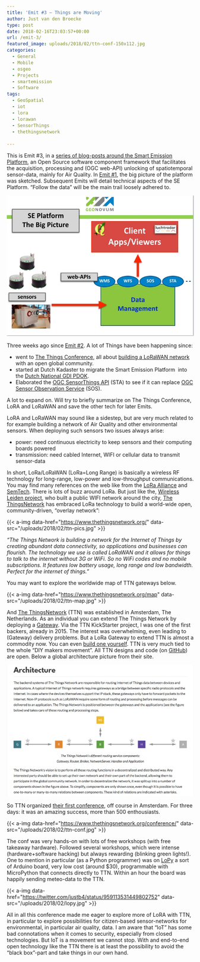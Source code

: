 ```yaml
---
title: 'Emit #3 – Things are Moving'
author: Just van den Broecke
type: post
date: 2018-02-16T23:03:57+00:00
url: /emit-3/
featured_image: uploads/2018/02/ttn-conf-150x112.jpg
categories:
  - General
  - Mobile
  - osgeo
  - Projects
  - smartemission
  - Software
tags:
  - GeoSpatial
  - iot
  - lora
  - lorawan
  - SensorThings
  - thethingsnetwork

---
```

This is Emit #3, in a [series of blog-posts around the Smart Emission Platform][6], an Open Source software component framework that facilitates the acquisition, processing and (OGC web-API) unlocking of spatiotemporal sensor-data, mainly for Air Quality. In [Emit #1][7], the big picture of the platform was sketched. Subsequent Emits will detail technical aspects of the SE Platform. &#8220;Follow the data&#8221; will be the main trail loosely adhered to.

![ ](/uploads/2018/01/arch-big-picture.jpg)

Three weeks ago since [Emit #2][1]. A lot of Things have been happening since:

  * went to [The Things Conference][4], all about [building a LoRaWAN network][2] with an open global community.
  * started at Dutch Kadaster to migrate the Smart Emission Platform  into the [Dutch National GDI PDOK][8].
  * Elaborated the [OGC SensorThings API][9] (STA) to see if it can replace [OGC Sensor Observation Service][10] (SOS).

A lot to expand on. Will try to briefly summarize on The Things Conference, LoRA and LoRaWAN and save the other tech for later Emits.

LoRA and LoRaWAN may sound like a sidestep, but are very much related to for example building a network of Air Quality and other environmental sensors. When deploying such sensors two issues always arise:

  * power: need continuous electricity to keep sensors and their computing boards powered
  * transmission: need cabled Internet, WIFI or cellular data to transmit sensor-data

In short, LoRa/LoRaWAN (LoRa=Long Range) is basically a wireless RF technology for long-<wbr />range, low-power and low-throughput communications. You may find many references on the web like from the [LoRa Alliance][11] and [SemTech][12]. There is lots of buzz around LoRa. But just like the, [Wireless Leiden project][13], who built a public WIFI network around the city, [The ThingsNetwork][2] has embraced LoRa technology to build a world-wide open, community-driven, &#8220;overlay network&#8221;:

{{< a-img data-href="https://www.thethingsnetwork.org/" data-src="/uploads/2018/02/ttn-pics.jpg" >}}

_&#8220;The Things Network is building a network for the Internet of Things by creating abundant data connectivity, so applications and businesses can flourish. The technology we use is called LoRaWAN and it allows for things to talk to the internet without 3G or WiFi. So no WiFi codes and no mobile subscriptions. It features low battery usage, long range and low bandwidth. Perfect for the internet of things.&#8221;_

You may want to explore the worldwide map of TTN gateways below.

{{< a-img data-href="https://www.thethingsnetwork.org/map" data-src="/uploads/2018/02/ttn-map.jpg" >}}

And [The ThingsNetwork][2] (TTN) was established in Amsterdam, The Netherlands. As an individual you can extend The Things Network by deploying a [Gateway][14]. Via the TTN KickStarter project, I was one of the first backers, already in 2015. The interest was overwhelming, even leading to (Gateway) delivery problems. But a LoRa Gateway to extend TTN is almost a commodity now. You can even [build one yourself][15]. TTN is very much tied to the whole &#8220;DIY makers movement&#8221;. All TTN designs and code (on [GitHub][16]) are open. Below a global architecture picture from their site.

![ ](/uploads/2018/02/ttn-arch.jpg)

So TTN organized [their first conference][4], off course in Amsterdam. For three days: it was an amazing success, more than 500 enthousiasts.

{{< a-img data-href="https://www.thethingsnetwork.org/conference/" data-src="/uploads/2018/02/ttn-conf.jpg" >}}

The conf was very hands-on with lots of free workshops (with free takeaway hardware). Followed several workshops, which were intense (hardware+software hacking) but always rewarding (blinking green lights!). One to mention in particular (as a Python programmer) was on [LoPy][17] a sort of Arduino board, very low cost (around $30), programmable with MicroPython that connects directly to TTN. Within an hour the board was happily sending meteo-data to the TTN.

{{< a-img data-href="https://twitter.com/justb4/status/959113531449802752" data-src="/uploads/2018/02/lopy.jpg" >}}

All in all this conference made me eager to explore more of LoRA with TTN, in particular to explore possibilities for citizen-based sensor-networks for environmental, in particular air quality, data. I am aware that &#8220;IoT&#8221; has some bad connotations when it comes to security, especially from closed technologies. But IoT is a movement we cannot stop. With and end-to-end open technology like the TTN there is at least the possibility to avoid the &#8220;black box&#8221;-part and take things in our own hand.

 [1]: /emit-2/
 [2]: https://www.thethingsnetwork.org/
 [3]: https://www.thethingsnetwork.org/map
 [4]: https://www.thethingsnetwork.org/conference/
 [5]: https://twitter.com/justb4/status/959113531449802752
 [6]: /categories/smartemission/
 [7]: /emit-1/
 [8]: https://www.pdok.nl/en/about-pdok
 [9]: http://www.opengeospatial.org/standards/sensorthings
 [10]: http://www.opengeospatial.org/standards/sos
 [11]: https://www.lora-alliance.org
 [12]: https://www.semtech.com/technology/lora
 [13]: https://wirelessleiden.nl/
 [14]: https://www.thethingsnetwork.org/docs/gateways/
 [15]: https://www.thethingsnetwork.org/docs/gateways/start/
 [16]: https://github.com/thethingsnetwork
 [17]: https://pycom.io/product/lopy/

